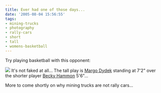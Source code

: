 ```yaml
---
title: Ever had one of those days...
date: '2005-08-04 15:56:55'
tags:
- mining-trucks
- photography
- rally-cars
- short
- tall
- womens-basketball
---
```


Try playing basketball with this opponent:

<a href="http://smh.com.au/ftimages/2005/08/03/1122748689906.html"><img src="http://smh.com.au/ffximage/2005/08/03/SNPbball_gallery__354x550,0.jpg" /></a>
It's not faked at all... The tall play is <a href="http://www.wnba.com/playerfile/margo_dydek/">Margo Dydek</a> standing at 7'2" over the shorter player <a href="http://www.wnba.com/playerfile/becky_hammon/">Becky Hammon</a> 5'6"...

More to come shortly on why mining trucks are not rally cars...
